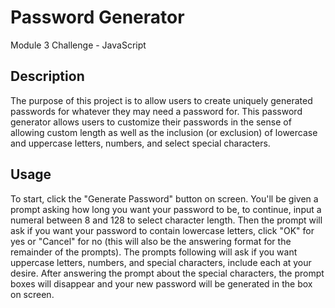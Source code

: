 # Password Generator
Module 3 Challenge - JavaScript

## Description
The purpose of this project is to allow users to create uniquely generated passwords for whatever they may need a password for. This password generator allows users to customize their passwords in the sense of allowing custom length as well as the inclusion (or exclusion) of lowercase and uppercase letters, numbers, and select special characters.

## Usage
To start, click the "Generate Password" button on screen. You'll be given a prompt asking how long you want your password to be, to continue, input a numeral between 8 and 128 to select character length. Then the prompt will ask if you want your password to contain lowercase letters, click "OK" for yes or "Cancel" for no (this will also be the answering format for the remainder of the prompts). The prompts following will ask if you want uppercase letters, numbers, and special characters, include each at your desire. After answering the prompt about the special characters, the prompt boxes will disappear and your new password will be generated in the box on screen.
